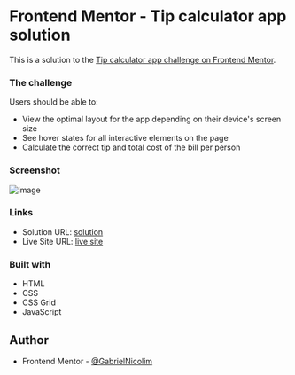# Frontend Mentor - Tip calculator app solution

This is a solution to the [Tip calculator app challenge on Frontend Mentor](https://www.frontendmentor.io/challenges/tip-calculator-app-ugJNGbJUX). 

### The challenge

Users should be able to:

- View the optimal layout for the app depending on their device's screen size
- See hover states for all interactive elements on the page
- Calculate the correct tip and total cost of the bill per person

### Screenshot

![image](https://user-images.githubusercontent.com/69210720/128347349-4e90a9d1-c05e-457d-95da-381731410820.png)

### Links

- Solution URL: [solution](https://www.frontendmentor.io/solutions/tip-calculator-SRxpGDMus)
- Live Site URL: [live site](https://gabrielnicolim.github.io/Front-End-Mentor/TipCalculator/)

### Built with

- HTML
- CSS 
- CSS Grid
- JavaScript

## Author

- Frontend Mentor - [@GabrielNicolim](https://www.frontendmentor.io/profile/GabrielNicolim)

